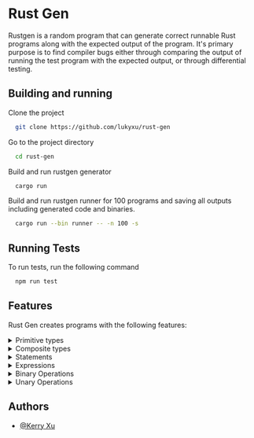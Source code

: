 # Rust Gen

Rustgen is a random program that can generate correct runnable Rust programs along with the expected output of the program. It's primary purpose is to find compiler bugs either through comparing the output of running the test program with the expected output, or through differential testing.


## Building and running

Clone the project

```bash
  git clone https://github.com/lukyxu/rust-gen
```

Go to the project directory

```bash
  cd rust-gen
```

Build and run rustgen generator

```bash
  cargo run
```

Build and run rustgen runner for 100 programs and saving all outputs including generated code and binaries.

```bash
  cargo run --bin runner -- -n 100 -s
```

## Running Tests

To run tests, run the following command

```bash
  npm run test
```

## Features

Rust Gen creates programs with the following features:

<details><summary>Primitive types</summary>

| Feature      | Status |
| -----------  | -------|
| Int (all)    | 🟢    |
| UInt (all)   | 🟢    |
| Bool         | 🟢    |
| Char         | 🔴    |
| String       | 🔴    |
| Float        | 🔴    |

</details>

<details><summary>Composite types</summary>

| Feature      | Status |
| -----------  | -------|
| Tuple        | 🟢    |
| Array        | 🟢    |
| Box          | 🔴    |
| Pointer      | 🔴    |
| Enum         | 🔴    |
| Struct       | 🔴    |

</details>

<details><summary>Statements</summary>

| Feature              | Status |
| -------------------- | -------|
| Local Declaration    | 🟢    |
| Local Initialization | 🔴    |
| Expression           | 🟢    |
| Semicolon            | 🟢    |
| Item                 | 🟡    |

</details>

<details><summary>Expressions</summary>

| Feature               | Status |
| ----------------------| -------|
| Literal               | 🟢    |
| Binary                | 🟡    |
| Unary                 | 🟡    |
| Cast                  | 🟡    |
| If                    | 🟢    |
| Block                 | 🟢    |
| Ident                 | 🟡    |
| Tuple                 | 🟢    |
| Assign                | 🟢    |
| Call (Function)       | 🔴    |
| Call (Method)         | 🔴    |
| Type (Ascription)     | 🔴    |
| While                 | 🔴    |
| For Loop              | 🔴    |
| Loop                  | 🔴    |
| Match                 | 🔴    |
| Field                 | 🟢    |
| Index                 | 🟢    |
| Address Of            | 🔴    |
| Repeat (Array)        | 🔴    |
| Struct                | 🟢    |

</details>

<details><summary>Binary Operations</summary>

| Feature     | Status |
| ----------- | -------|
| Add         | 🟢    |
| Sub         | 🟢    |
| Mul         | 🟢    |
| Div         | 🟢    |
| Rem         | 🟢    |
| And         | 🟢    |
| Or          | 🟢    |
| BitXor      | 🔴    |
| BitAnd      | 🔴    |
| BitOr       | 🔴    |
| Shl         | 🔴    |
| Shr         | 🔴    |
| Eq          | 🟢    |
| Lq          | 🔴    |
| Ne          | 🟢    |
| Ge          | 🔴    |
| Gt          | 🔴    |

</details>

<details><summary>Unary Operations</summary>

| Feature     | Status |
| ----------- | -------|
| Deref       | 🔴    |
| Not         | 🟢    |
| Neg         | 🟢    |

</details>


## Authors
- [@Kerry Xu](https://www.github.com/lukyxu)